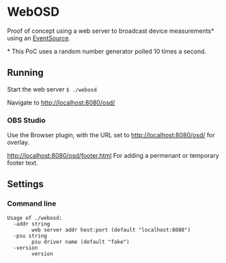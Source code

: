 # WebOSD

Proof of concept using a web server to broadcast device measurements* using an [EventSource](https://developer.mozilla.org/en-US/docs/Web/API/EventSource).

\* This PoC uses a random number generator polled 10 times a second.

## Running

Start the web server
```$ ./webosd```

Navigate to [http://localhost:8080/osd/](http://localhost:8080/osd/)

### OBS Studio

Use the Browser plugin, with the URL set to [http://localhost:8080/osd/](http://localhost:8080/osd/) for overlay.

[http://localhost:8080/osd/footer.html](http://localhost:8080/osd/footer.html) For adding a permenant or temporary footer text.

## Settings

### Command line
```
Usage of ./webosd:
  -addr string
    	web server addr host:port (default "localhost:8080")
  -psu string
    	psu driver name (default "fake")
  -version
    	version
```
